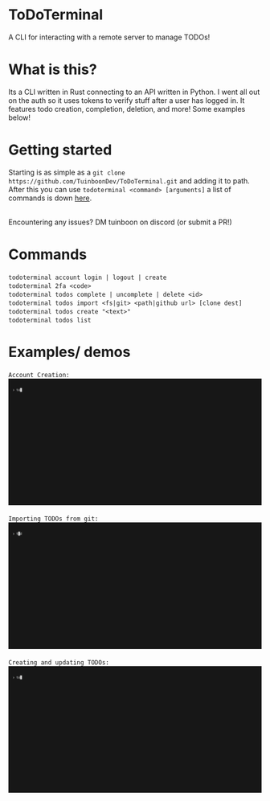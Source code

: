 # ToDoTerminal

A CLI for interacting with a remote server to manage TODOs!

# What is this?
Its a CLI written in Rust connecting to an API written in Python. I went all out on the auth so it uses tokens to verify stuff after a user has logged in. It features todo creation, completion, deletion, and more! Some examples below!

# Getting started
Starting is as simple as a `git clone https://github.com/TuinboonDev/ToDoTerminal.git` and adding it to path.<br>
After this you can use `todoterminal <command> [arguments]` a list of commands is down <a href="#commands">here</a>.<br><br>

Encountering any issues? DM tuinboon on discord (or submit a PR!)

# Commands
`todoterminal account login | logout | create`<br>
`todoterminal 2fa <code>`<br>
`todoterminal todos complete | uncomplete | delete <id>`<br>
`todoterminal todos import <fs|git> <path|github url> [clone dest]`<br>
`todoterminal todos create "<text>"`<br>
`todoterminal todos list`<br>

# Examples/ demos
`Account Creation:`
<img src="https://github.com/TuinboonDev/ToDoTerminal/blob/main/account.gif?raw=true">

`Importing TODOs from git:`
<img src="https://github.com/TuinboonDev/ToDoTerminal/blob/main/import.gif?raw=true">

`Creating and updating TODOs:`
<img src="https://github.com/TuinboonDev/ToDoTerminal/blob/main/todos.gif?raw=true">
